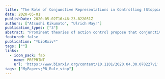 ```yaml
---
title: "The Role of Conjunctive Representations in Controlling (Stopping) Actions"
date: 2020-05-01
publishDate: 2020-05-02T16:46:23.822051Z
authors: ["Atsushi Kikumoto", "Ulrich Mayr"]
publication_types: ["3"]
abstract: "Prominent theories of action control propose that conjunctive representations, which integrate task-relevant features in a nonlinear manner, are critical for successful action control. Thus, in order to stop an initiated action, which is a key aspect of self-control, conjunctive representations should be the primary target of the stopping process. We tested this hypothesis by combining a rule-based action selection task with the stop-signal paradigm. Participants selected actions based on abstract stimulus-response rules and occasionally received a stop-signal as a prompt to halt the intended action. Using time-resolved representational similarity analysis of the EEG signal, we decoded both orthogonal, constituent action-relevant representations (rules, stimuli, and responses) and conjunctions of these features in a time-resolved manner and on the level of single trials. In Exp. 1, where a short stop-signal interval (100 ms) ensured high stopping success, simple action-relevant features and their nonlinear conjunction were robustly expressed in the EEG signal. Importantly, the conjunctive representation was selectively suppressed on stop trials. In Exp. 2, an adaptive staircase targeting a stopping success of 50%. Here, conjunctions were selectively suppressed on successful stop trials compared to both go and failed stop trials. Moreover, the strength of conjunctive representations at the time of the stop-signal uniquely predicted stopping failures. Combined, these results clarify that the stopping process does not just target motor output representations. Rather, conjunctive representations seem to be critical for selecting a specific action and for that reason also need to be suppressed by the stopping process in order to cancel intended actions. ### Competing Interest Statement The authors have declared no competing interest."
featured: false
publication: "*bioRxiv*"
tags: [""]
links:
  - icon_pack: fab
    name: PREPRINT
    url: 'https://www.biorxiv.org/content/10.1101/2020.04.30.070227v1'
tags: ["MyPapers;P8_Rule_stop"]
---
```


